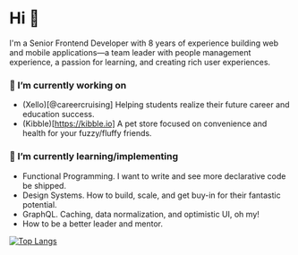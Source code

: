 # Hi 👋

I'm a Senior Frontend Developer with 8 years of experience building web and mobile applications—a team leader with people management experience, a passion for learning, and creating rich user experiences. 

### 🔭 I’m currently working on

- (Xello)[@careercruising] Helping students realize their future career and education success. 
- (Kibble)[https://kibble.io] A pet store focused on convenience and health for your fuzzy/fluffy friends.  

### 🌱 I’m currently learning/implementing

- Functional Programming. I want to write and see more declarative code be shipped. 
- Design Systems. How to build, scale, and get buy-in for their fantastic potential. 
- GraphQL. Caching, data normalization, and optimistic UI, oh my! 
- How to be a better leader and mentor.

[![Top Langs](https://github-readme-stats.vercel.app/api/top-langs/?username=alexmgrant&layout=compact)](https://github.com/alexmgrant/github-readme-stats)
